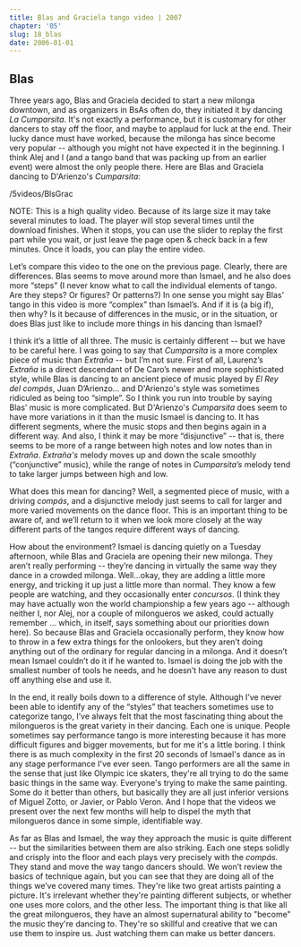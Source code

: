 ```yaml
---
title: Blas and Graciela tango video | 2007
chapter: '05'
slug: 18_blas
date: 2006-01-01
---
```


## Blas

Three years ago, Blas and Graciela decided to start a new milonga downtown, and as organizers in BsAs often do, they initiated it by dancing _La Cumparsita_. It's not exactly a performance, but it is customary for other dancers to stay off the floor, and maybe to applaud for luck at the end. Their lucky dance must have worked, because the milonga has since become very popular -- although you might not have expected it in the beginning. I think Alej and I (and a tango band that was packing up from an earlier event) were almost the only people there. Here are Blas and Graciela dancing to D'Arienzo's _Cumparsita_:

/5videos/BlsGrac

NOTE: This is a high quality video. Because of its large size it may take several minutes to load. The player will stop
several times until the download finishes. When it stops, you can use the slider to replay the first part while you
wait, or just leave the page open & check back in a few minutes. Once it loads, you can play the entire video.

Let’s compare this video to the one on the previous page. Clearly, there are differences. Blas seems to move around more than Ismael, and he also does more “steps” (I never know what to call the individual elements of tango. Are they steps? Or figures? Or patterns?) In one sense you might say Blas’ tango in this video is more “complex” than Ismael’s. And if it is (a big if), then why? Is it because of differences in the music, or in the situation, or does Blas just like to include more things in his dancing than Ismael?

I think it’s a little of all three. The music is certainly different -- but we have to be careful here. I was going to say that _Cumparsita_ is a more complex piece of music than _Extraña_ -- but I’m not sure. First of all, Laurenz’s _Extraña_ is a direct descendant of De Caro’s newer and more sophisticated style, while Blas is dancing to an ancient piece of music played by _El Rey del compás_, Juan D’Arienzo... and D'Arienzo's style was sometimes ridiculed as being too “simple”. So I think you run into trouble by saying Blas’ music is more complicated. But D'Arienzo's _Cumparsita_ does seem to have more variations in it than the music Ismael is dancing to. It has different segments, where the music stops and then begins again in a different way. And also, I think it may be more “disjunctive” -- that is, there seems to be more of a range between high notes and low notes than in _Extraña_. _Extraña's_ melody moves up and down the scale smoothly (“conjunctive” music), while the range of notes in _Cumparsita’s_ melody tend to take larger jumps between high and low.

What does this mean for dancing? Well, a segmented piece of music, with a driving _compás_, and a disjunctive melody just seems to call for larger and more varied movements on the dance floor. This is an important thing to be aware of, and we’ll return to it when we look more closely at the way different parts of the tangos require different ways of dancing.

How about the environment? Ismael is dancing quietly on a Tuesday afternoon, while Blas and Graciela are opening their new milonga. They aren’t really performing -- they’re dancing in virtually the same way they dance in a crowded milonga. Well…okay, they are adding a little more energy, and tricking it up just a little more than normal. They know a few people are watching, and they occasionally enter _concursos_. (I think they may have actually won the world championship a few years ago -- although neither I, nor Alej, nor a couple of milongueros we asked, could actually remember ... which, in itself, says something about our priorities down here). So because Blas and Graciela occasionally perform, they know how to throw in a few extra things for the onlookers, but they aren’t doing anything out of the ordinary for regular dancing in a milonga. And it doesn’t mean Ismael couldn’t do it if he wanted to. Ismael is doing the job with the smallest number of tools he needs, and he doesn’t have any reason to dust off anything else and use it.

In the end, it really boils down to a difference of style. Although I’ve never been able to identify any of the “styles” that teachers sometimes use to categorize tango, I’ve always felt that the most fascinating thing about the milongueros is the great variety in their dancing. Each one is unique. People sometimes say performance tango is more interesting because it has more difficult figures and bigger movements, but for me it's a little boring. I think there is as much complexity in the first 20 seconds of Ismael's dance as in any stage performance I've ever seen. Tango performers are all the same in the sense that just like Olympic ice skaters, they're all trying to do the same basic things in the same way. Everyone's trying to make the same painting. Some do it better than others, but basically they are all just inferior versions of Miguel Zotto, or Javier, or Pablo Veron. And I hope that the videos we present over the next few months will help to dispel the myth that milongueros dance in some simple, identifiable way.

As far as Blas and Ismael, the way they approach the music is quite different -- but the similarities between them are also striking. Each one steps solidly and crisply into the floor and each plays very precisely with the _compás._ They stand and move the way tango dancers should. We won’t review the basics of technique again, but you can see that they are doing all of the things we’ve covered many times. They're like two great artists painting a picture. It's irrelevant whether they're painting different subjects, or whether one uses more colors, and the other less. The important thing is that like all the great milongueros, they have an almost supernatural ability to "become" the music they're dancing to. They're so skillful and creative that we can use them to inspire us. Just watching them can make us better dancers.
